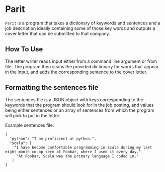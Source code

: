 # Parit

`Parit` is a program that takes a dictionary of keywords and sentences
and a job description ideally containing some of those key words and outputs a cover letter
that can be submitted to that company.

## How To Use

The letter writer reads input either from a command line argument or from file.
The program then scans the provided dictionary for words that appear in the input,
and adds the corresponding sentence to the cover letter.

## Formatting the sentences file

The sentences file is a JSON object with keys corresponding to the keywords that the program
should look for in the job posting, and values being either sentences or an array of sentences
from which the program will pick to put in the letter.

Example sentences file:

```
{
  "python": "I am proficient at python.",
  "scala": [
    "I have become comfortable programming in Scala during my last eight month co-op term at Foobar, where I used it every day.",
     "At Foobar, Scala was the primary language I coded in."
   ]
}
```
